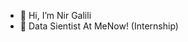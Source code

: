 - 👋 Hi, I’m Nir Galili
- 🐤 Data Sientist At MeNow! (Internship) 


<!---
nirgalili/nirgalili is a ✨ special ✨ repository because its `README.md` (this file) appears on your GitHub profile.
You can click the Preview link to take a look at your changes.
--->
